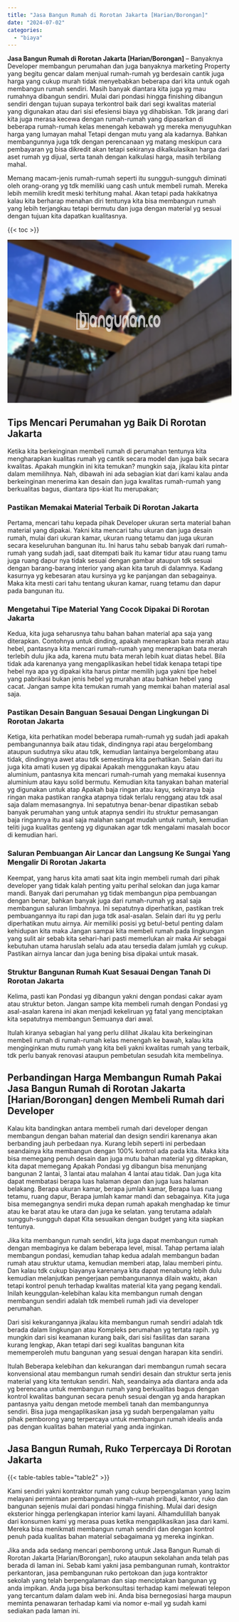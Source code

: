 ```yaml
---
title: "Jasa Bangun Rumah di Rorotan Jakarta [Harian/Borongan]"
date: "2024-07-02"
categories: 
  - "biaya"
---
```


**Jasa Bangun Rumah di Rorotan Jakarta \[Harian/Borongan\]** – Banyaknya Developer membangun perumahan dan juga banyaknya marketing Property yang begitu gencar dalam menjual rumah-rumah yg berdesain cantik juga harga yang cukup murah tidak menyebabkan beberapa dari kita untuk ogah membangun rumah sendiri. Masih banyak diantara kita juga yg mau rumahnya dibangun sendiri. Mulai dari pondasi hingga finishing dibangun sendiri dengan tujuan supaya terkontrol baik dari segi kwalitas material yang digunakan atau dari sisi efesiensi biaya yg dihabiskan. Tdk jarang dari kita juga merasa kecewa dengan rumah-rumah yang dipasarkan di beberapa rumah-rumah kelas menengah kebawah yg mereka menyuguhkan harga yang lumayan mahal Tetapi dengan mutu yang ala kadarnya. Bahkan membangunnya juga tdk dengan perencanaan yg matang meskipun cara pembayaran yg bisa dikredit akan tetapi sekiranya dikalkulasikan harga dari aset rumah yg dijual, serta tanah dengan kalkulasi harga, masih terbilang mahal.

Memang macam-jenis rumah-rumah seperti itu sungguh-sungguh diminati oleh orang-orang yg tdk memiliki uang cash untuk membeli rumah. Mereka lebih memilih kredit meski terhitung mahal. Akan tetapi pada hakikatnya kalau kita berharap menahan diri tentunya kita bisa membangun rumah yang lebih terjangkau tetapi bermutu dan juga dengan material yg sesuai dengan tujuan kita dapatkan kualitasnya.

{{< toc >}}

![Jasa Bangun Rumah di Rorotan Jakarta [Harian/Borongan]](/images/borong-bangunan-11.png)

## Tips Mencari Perumahan yg Baik Di Rorotan Jakarta

Ketika kita berkeinginan membeli rumah di perumahan tentunya kita mengharapkan kualitas rumah yg cantik secara model dan juga baik secara kwalitas. Apakah mungkin ini kita temukan? mungkin saja, jikalau kita pintar dalam memilihnya. Nah, dibawah ini ada sebagian kiat dari kami kalau anda berkeinginan menerima kan desain dan juga kwalitas rumah-rumah yang berkualitas bagus, diantara tips-kiat Itu merupakan;

### Pastikan Memakai Material Terbaik Di Rorotan Jakarta

Pertama, mencari tahu kepada pihak Developer ukuran serta material bahan material yang dipakai. Yakni kita mencari tahu ukuran dan juga desain rumah, mulai dari ukuran kamar, ukuran ruang tetamu dan juga ukuran secara keseluruhan bangunan itu. Ini harus tahu sebab banyak dari rumah-rumah yang sudah jadi, saat ditempati baik itu kamar tidur atau ruang tamu juga ruang dapur nya tidak sesuai dengan gambar ataupun tdk sesuai dengan barang-barang interior yang akan kita taruh di dalamnya. Kadang kasurnya yg kebesaran atau kursinya yg ke panjangan dan sebagainya. Maka kita mesti cari tahu tentang ukuran kamar, ruang tetamu dan dapur pada bangunan itu.

### Mengetahui Tipe Material Yang Cocok Dipakai Di Rorotan Jakarta

Kedua, kita juga seharusnya tahu bahan bahan material apa saja yang diterapkan. Contohnya untuk dinding, apakah menerapkan bata merah atau hebel, pantasnya kita mencari rumah-rumah yang menerapkan bata merah terlebih dulu jika ada, karena mutu bata merah lebih kuat diatas hebel. Bila tidak ada karenanya yang mengaplikasikan hebel tidak kenapa tetapi tipe hebel nya apa yg dipakai kita harus pintar memilih juga yakni tipe hebel yang pabrikasi bukan jenis hebel yg murahan atau bahkan hebel yang cacat. Jangan sampe kita temukan rumah yang memkai bahan material asal saja.

### Pastikan Desain Banguan Sesauai Dengan Lingkungan Di Rorotan Jakarta

Ketiga, kita perhatikan model beberapa rumah-rumah yg sudah jadi apakah pembangunannya baik atau tidak, dindingnya rapi atau bergelombang ataupun sudutnya siku atau tdk, kemudian lantainya bergelombang atau tidak, dindingnya awet atau tdk semestinya kita perhatikan. Selain dari itu juga kita amati kusen yg dipakai Apakah menggunakan kayu atau aluminium, pantasnya kita mencari rumah-rumah yang memakai kusennya aluminium atau kayu solid bermutu. Kemudian kita tanyakan bahan material yg digunakan untuk atap Apakah baja ringan atau kayu, sekiranya baja ringan maka pastikan rangka atapnya tidak terlalu renggang atau tdk asal saja dalam memasangnya. Ini sepatutnya benar-benar dipastikan sebab banyak perumahan yang untuk atapnya sendiri itu struktur pemasangan baja ringannya itu asal saja malahan sangat mudah untuk runtuh, kemudian teliti juga kualitas genteng yg digunakan agar tdk mengalami masalah bocor di kemudian hari.

### Saluran Pembuangan Air Lancar dan Langsung Ke Sungai Yang Mengalir Di Rorotan Jakarta

Keempat, yang harus kita amati saat kita ingin membeli rumah dari pihak developer yang tidak kalah penting yaitu perihal selokan dan juga kamar mandi. Banyak dari perumahan yg tidak membangun pipa pembuangan dengan benar, bahkan banyak juga dari rumah-rumah yg asal saja membangun saluran limbahnya. Ini sepatutnya diperhatikan, pastikan trek pembuangannya itu rapi dan juga tdk asal-asalan. Selain dari itu yg perlu diperhatikan mutu airnya. Air memiliki posisi yg betul-betul penting dalam kehidupan kita maka Jangan sampai kita membeli rumah pada lingkungan yang sulit air sebab kita sehari-hari pasti memerlukan air maka Air sebagai kebutuhan utama haruslah selalu ada atau tersedia dalam jumlah yg cukup. Pastikan airnya lancar dan juga bening bisa dipakai untuk masak.

### Struktur Bangunan Rumah Kuat Sesauai Dengan Tanah Di Rorotan Jakarta

Kelima, pasti kan Pondasi yg dibangun yakni dengan pondasi cakar ayam atau struktur beton. Jangan sampe kita membeli rumah dengan Pondasi yg asal-asalan karena ini akan menjadi kekeliruan yg fatal yang menciptakan kita sepatutnya membangun Semuanya dari awal.

Itulah kiranya sebagian hal yang perlu dilihat Jikalau kita berkeinginan membeli rumah di rumah-rumah kelas menengah ke bawah, kalau kita menginginkan mutu rumah yang kita beli yakni kwalitas rumah yang terbaik, tdk perlu banyak renovasi ataupun pembetulan sesudah kita membelinya.

## Perbandingan Harga Membangun Rumah Pakai Jasa Bangun Rumah di Rorotan Jakarta \[Harian/Borongan\] dengen Membeli Rumah dari Developer

Kalau kita bandingkan antara membeli rumah dari developer dengan membangun dengan bahan material dan design sendiri karenanya akan berbanding jauh perbedaan nya. Kurang lebih seperti ini perbedaan seandainya kita membangun dengan 100% kontrol ada pada kita. Maka kita bisa memegang penuh desain dan juga mutu bahan material yg diterapkan, kita dapat memegang Apakah Pondasi yg dibangun bisa menunjang bangunan 2 lantai, 3 lantai atau malahan 4 lantai atau tidak. Dan juga kita dapat membatasi berapa luas halaman depan dan juga luas halaman belakang. Berapa ukuran kamar, berapa jumlah kamar, Berapa luas ruang tetamu, ruang dapur, Berapa jumlah kamar mandi dan sebagainya. Kita juga bisa memegangnya sendiri muka depan rumah apakah menghadap ke timur atau ke barat atau ke utara dan juga ke selatan. yang terutama adalah sungguh-sungguh dapat Kita sesuaikan dengan budget yang kita siapkan tentunya.

Jika kita membangun rumah sendiri, kita juga dapat membangun rumah dengan membaginya ke dalam beberapa level, misal. Tahap pertama ialah membangun pondasi, kemudian tahap kedua adalah membangun badan rumah atau struktur utama, kemudian memberi atap, lalau memberi pintu. Dan kalau tdk cukup biayanya karenanya kita dapat menabung lebih dulu kemudian melanjutkan pengerjaan pembangunannya dilain waktu, akan tetapi kontrol penuh terhadap kwalitas material kita yang pegang kendali. Inilah keunggulan-kelebihan kalau kita membangun rumah dengan membangun sendiri adalah tdk membeli rumah jadi via developer perumahan.

Dari sisi kekurangannya jikalau kita membangun rumah sendiri adalah tdk berada dalam lingkungan atau Kompleks perumahan yg tertata rapih. yg mungkin dari sisi keamanan kurang baik, dari sisi fasilitas dan sarana kurang lengkap, Akan tetapi dari segi kualitas bangunan kita mememperoleh mutu bangunan yang sesuai dengan harapan kita sendiri.

Itulah Beberapa kelebihan dan kekurangan dari membangun rumah secara konvensional atau membangun rumah sendiri desain dan struktur serta jenis material yang kita tentukan sendiri. Nah, seandainya ada diantara anda ada yg berencana untuk membangun rumah yang berkualitas bagus dengan kontrol kwalitas bangunan secara penuh sesuai dengan yg anda harapkan pantasnya yaitu dengan metode membeli tanah dan membangunnya sendiri. Bisa juga mengaplikasikan jasa yg sudah berpengalaman yaitu pihak pemborong yang terpercaya untuk membangun rumah idealis anda pas dengan kualitas bahan material yang anda inginkan.

## Jasa Bangun Rumah, Ruko Terpercaya Di Rorotan Jakarta

{{< table-tables table="table2" >}}

Kami sendiri yakni kontraktor rumah yang cukup berpengalaman yang lazim melayani permintaan pembangunan rumah-rumah pribadi, kantor, ruko dan bangunan sejenis mulai dari pondasi hingga finishing. Mulai dari design eksterior hingga perlengkapan interior kami layani. Alhamdulillah banyak dari konsumen kami yg merasa puas ketika mengaplikasikan jasa dari kami. Mereka bisa menikmati membangun rumah sendiri dan dengan kontrol penuh pada kualitas bahan material sebagaimana yg mereka inginkan.

Jika anda ada sedang mencari pemborong untuk Jasa Bangun Rumah di Rorotan Jakarta \[Harian/Borongan\], ruko ataupun sekolahan anda telah pas berada di laman ini. Sebab kami yakni jasa pembangunan rumah, kontraktor perkantoran, jasa pembangunan ruko pertokoan dan juga kontraktor sekolah yang telah berpengalaman dan siap menciptakan bangunan yg anda impikan. Anda juga bisa berkonsultasi terhadap kami melewati telepon yang tercantum dalam dalam web ini. Anda bisa bernegosiasi harga maupun meminta penawaran terhadap kami via nomor e-mail yg sudah kami sediakan pada laman ini.
